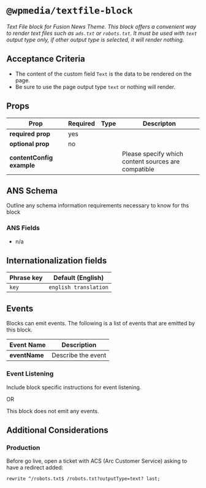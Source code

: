 # `@wpmedia/textfile-block`
_Text File block for Fusion News Theme. This block offers a convenient way to render text files such as `ads.txt` or `robots.txt`. It must be used with `text` output type only, if other output type is selected, it will render nothing._

## Acceptance Criteria
- The content of the custom field `Text` is the data to be rendered on the page.
- Be sure to use the page output type `text` or nothing will render. 

## Props
| **Prop** | **Required** | **Type** | **Descripton** |
|---|---|---|---|
| **required prop** | yes | | |
| **optional prop** | no | | |
| **contentConfig example** | | | Please specify which content sources are compatible |

## ANS Schema
Outline any schema information requirements necessary to know for ths block

### ANS Fields
- n/a

## Internationalization fields
| Phrase key | Default (English) |
|---|---|
|`key`|`english translation`|

## Events
Blocks can emit events. The following is a list of events that are emitted by this block.

| **Event Name** | **Description** |
|---|---|
| **eventName** | Describe the event |

### Event Listening
Include block specific instructions for event listening.

OR

This block does not emit any events.

## Additional Considerations
### Production

Before go live, open a ticket with ACS (Arc Customer Service) asking to have a redirect added:
```
rewrite ^/robots.txt$ /robots.txt?outputType=text? last;
```

